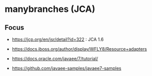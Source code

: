 # manybranches (JCA)

## Focus

* <https://jcp.org/en/jsr/detail?id=322> : JCA 1.6
* <https://docs.jboss.org/author/display/WFLY8/Resource+adapters>

* <https://docs.oracle.com/javaee/7/tutorial/>

* <https://github.com/javaee-samples/javaee7-samples>